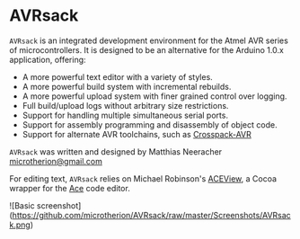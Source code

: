 # AVRsack

`AVRsack` is an integrated development environment for the Atmel AVR series of microcontrollers. 
It is designed to be an alternative for the Arduino 1.0.x application, offering:

* A more powerful text editor with a variety of styles.</li>
* A more powerful build system with incremental rebuilds.</li>
* A more powerful upload system with finer grained control over logging.</li>
* Full build/upload logs without arbitrary size restrictions.</li>
* Support for handling multiple simultaneous serial ports.</li>
* Support for assembly programming and disassembly of object code.</li>
* Support for alternate AVR toolchains, such as [Crosspack-AVR](https://www.obdev.at/products/crosspack/index.html)

`AVRsack` was written and designed by Matthias Neeracher <microtherion@gmail.com>

For editing text, `AVRsack` relies on Michael Robinson's [ACEView](https://github.com/faceleg/ACEView), 
a Cocoa wrapper for the [Ace](http://ace.c9.io) code editor.

![Basic screenshot]
(https://github.com/microtherion/AVRsack/raw/master/Screenshots/AVRsack.png)
